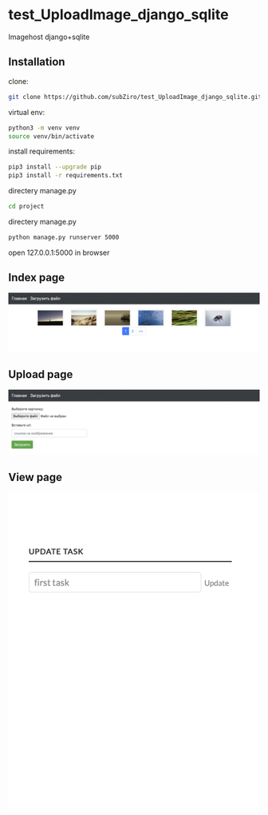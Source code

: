 # test_UploadImage_django_sqlite
Imagehost django+sqlite




## Installation

clone:

```sh
git clone https://github.com/subZiro/test_UploadImage_django_sqlite.git
```

virtual env:

```sh
python3 -m venv venv 
source venv/bin/activate
```

install requirements:

```sh
pip3 install --upgrade pip
pip3 install -r requirements.txt
```

directery manage.py

```sh
cd project
```


directery manage.py

```sh
python manage.py runserver 5000
```


open 127.0.0.1:5000 in browser


## Index page
![index page](https://github.com/subZiro/test_UploadImage_django_sqlite/blob/master/index.jpg)


## Upload page
![upload](https://github.com/subZiro/test_UploadImage_django_sqlite/blob/master/upload.jpg)


## View page
![update](https://github.com/subZiro/todo_list_flask_sqlite/blob/master/app/static/img/update%20task.jpg)
